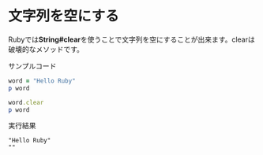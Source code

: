 # 文字列を空にする

Rubyでは**String#clear**を使うことで文字列を空にすることが出来ます。clearは破壊的なメソッドです。


サンプルコード
```ruby
word = "Hello Ruby"
p word

word.clear
p word
```

実行結果
```
"Hello Ruby"
""
```
